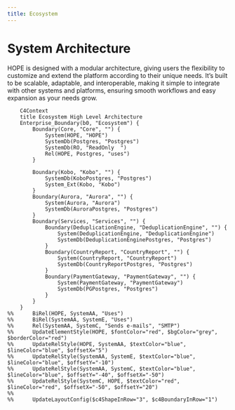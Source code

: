 ```yaml
---
title: Ecosystem
---
```


# System Architecture

HOPE is designed with a modular architecture, giving users the flexibility to customize and extend the platform according to their unique needs. It’s built to be scalable, adaptable, and interoperable, making it simple to integrate with other systems and platforms, ensuring smooth workflows and easy expansion as your needs grow.

```mermaid
    C4Context
    title Ecosystem High Level Architecture
    Enterprise_Boundary(b0, "Ecosystem") {
        Boundary(Core, "Core", "") {
            System(HOPE, "HOPE")
            SystemDb(Postgres, "Postgres")
            SystemDb(RO, "ReadOnly  ")
            Rel(HOPE, Postgres, "uses")
        }

        Boundary(Kobo, "Kobo", "") {
            SystemDb(KoboPostgres, "Postgres")
            System_Ext(Kobo, "Kobo")
        }
        Boundary(Aurora, "Aurora", "") {
            System(Aurora, "Aurora")
            SystemDb(AuroraPostgres, "Postgres")
        }
        Boundary(Services, "Services", "") {
            Boundary(DeduplicationEngine, "DeduplicationEngine", "") {
                System(DeduplicationEngine, "DeduplicationEngine")
                SystemDb(DeduplicationEnginePostgres, "Postgres")
            }
            Boundary(CountryReport, "CountryReport", "") {
                System(CountryReport, "CountryReport")
                SystemDb(CountryReportPostgres, "Postgres")
            }
            Boundary(PaymentGateway, "PaymentGateway", "") {
                System(PaymentGateway, "PaymentGateway")
                SystemDb(PGPostgres, "Postgres")
            }
        }
    }
%%      BiRel(HOPE, SystemAA, "Uses")
%%      BiRel(SystemAA, SystemE, "Uses")
%%      Rel(SystemAA, SystemC, "Sends e-mails", "SMTP")
%%      UpdateElementStyle(HOPE, $fontColor="red", $bgColor="grey", $borderColor="red")
%%      UpdateRelStyle(HOPE, SystemAA, $textColor="blue", $lineColor="blue", $offsetX="5")
%%      UpdateRelStyle(SystemAA, SystemE, $textColor="blue", $lineColor="blue", $offsetY="-10")
%%      UpdateRelStyle(SystemAA, SystemC, $textColor="blue", $lineColor="blue", $offsetY="-40", $offsetX="-50")
%%      UpdateRelStyle(SystemC, HOPE, $textColor="red", $lineColor="red", $offsetX="-50", $offsetY="20")
%%
%%      UpdateLayoutConfig($c4ShapeInRow="3", $c4BoundaryInRow="1")
```
